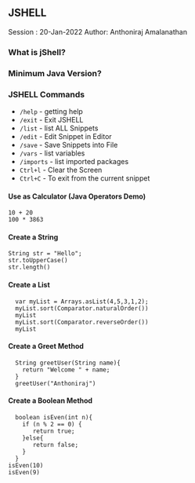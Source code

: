 ## JSHELL 
Session : 20-Jan-2022
Author: Anthoniraj Amalanathan

### What is jShell?

### Minimum Java Version?

### JSHELL Commands
- `/help` - getting help
- `/exit` - Exit JSHELL
- `/list` - list ALL Snippets
- `/edit` - Edit Snippet in Editor
- `/save` - Save Snippets into File
- `/vars` - list variables
- `/imports` - list imported packages
- `Ctrl+l` - Clear the Screen
- `Ctrl+C` - To exit from the current snippet

#### Use as Calculator (Java Operators Demo)
  ```
  10 + 20
  100 * 3863
  ```

#### Create a String
  ```
  String str = "Hello";
  str.toUpperCase()
  str.length()
  ```

#### Create a List
```
  var myList = Arrays.asList(4,5,3,1,2);
  myList.sort(Comparator.naturalOrder())
  myList
  myList.sort(Comparator.reverseOrder())
  myList
```

#### Create a Greet Method
```
  String greetUser(String name){
    return "Welcome " + name;
  }
  greetUser("Anthoniraj")
```

#### Create a Boolean Method
```
  boolean isEven(int n){
    if (n % 2 == 0) {
       return true;
    }else{
       return false;
    }
  }
isEven(10)
isEven(9)
```